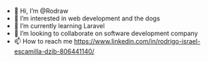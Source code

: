 - 👋 Hi, I’m @Rodraw
- 👀 I’m interested in web development and the dogs
- 🌱 I’m currently learning Laravel
- 💞️ I’m looking to collaborate on software development company
- 📫 How to reach me https://www.linkedin.com/in/rodrigo-israel-escamilla-dzib-806441140/

<!---
Rodraw/Rodraw is a ✨ special ✨ repository because its `README.md` (this file) appears on your GitHub profile.
You can click the Preview link to take a look at your changes.
--->
